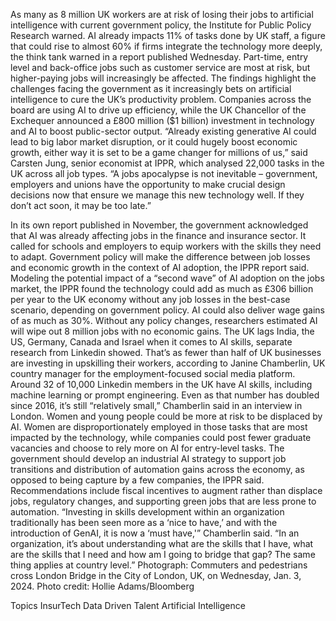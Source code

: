 As many as 8 million UK workers are at risk of losing their jobs to artificial intelligence with current government policy, the Institute for Public Policy Research warned.
AI already impacts 11% of tasks done by UK staff, a figure that could rise to almost 60% if firms integrate the technology more deeply, the think tank warned in a report published Wednesday. Part-time, entry level and back-office jobs such as customer service are most at risk, but higher-paying jobs will increasingly be affected.
The findings highlight the challenges facing the government as it increasingly bets on artificial intelligence to cure the UK’s productivity problem. Companies across the board are using AI to drive up efficiency, while the UK Chancellor of the Exchequer announced a £800 million ($1 billion) investment in technology and AI to boost public-sector output.
“Already existing generative AI could lead to big labor market disruption, or it could hugely boost economic growth, either way it is set to be a game changer for millions of us,” said Carsten Jung, senior economist at IPPR, which analysed 22,000 tasks in the UK across all job types.
“A jobs apocalypse is not inevitable – government, employers and unions have the opportunity to make crucial design decisions now that ensure we manage this new technology well. If they don’t act soon, it may be too late.”

In its own report published in November, the government acknowledged that AI was already affecting jobs in the finance and insurance sector. It called for schools and employers to equip workers with the skills they need to adapt.
Government policy will make the difference between job losses and economic growth in the context of AI adoption, the IPPR report said.
Modeling the potential impact of a “second wave” of AI adoption on the jobs market, the IPPR found the technology could add as much as £306 billion per year to the UK economy without any job losses in the best-case scenario, depending on government policy. AI could also deliver wage gains of as much as 30%.
Without any policy changes, researchers estimated AI will wipe out 8 million jobs with no economic gains.
The UK lags India, the US, Germany, Canada and Israel when it comes to AI skills, separate research from Linkedin showed. That’s as fewer than half of UK businesses are investing in upskilling their workers, according to Janine Chamberlin, UK country manager for the employment-focused social media platform.
Around 32 of 10,000 Linkedin members in the UK have AI skills, including machine learning or prompt engineering. Even as that number has doubled since 2016, it’s still “relatively small,” Chamberlin said in an interview in London.
Women and young people could be more at risk to be displaced by AI. Women are disproportionately employed in those tasks that are most impacted by the technology, while companies could post fewer graduate vacancies and choose to rely more on AI for entry-level tasks.
The government should develop an industrial AI strategy to support job transitions and distribution of automation gains across the economy, as opposed to being capture by a few companies, the IPPR said. Recommendations include fiscal incentives to augment rather than displace jobs, regulatory changes, and supporting green jobs that are less prone to automation.
“Investing in skills development within an organization traditionally has been seen more as a ‘nice to have,’ and with the introduction of GenAI, it is now a ‘must have,'” Chamberlin said. “In an organization, it’s about understanding what are the skills that I have, what are the skills that I need and how am I going to bridge that gap? The same thing applies at country level.”
Photograph: Commuters and pedestrians cross London Bridge in the City of London, UK, on Wednesday, Jan. 3, 2024. Photo credit: Hollie Adams/Bloomberg

Topics
InsurTech
Data Driven
Talent
Artificial Intelligence
